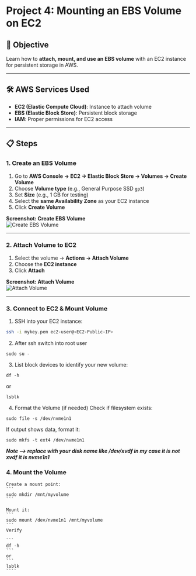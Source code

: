 # Project 4: Mounting an EBS Volume on EC2

## 🎯 Objective
Learn how to **attach, mount, and use an EBS volume** with an EC2 instance for persistent storage in AWS.

---

## 🛠️ AWS Services Used
- **EC2 (Elastic Compute Cloud)**: Instance to attach volume  
- **EBS (Elastic Block Store)**: Persistent block storage  
- **IAM**: Proper permissions for EC2 access  

---

## 📋 Steps

### 1. Create an EBS Volume
1. Go to **AWS Console → EC2 → Elastic Block Store → Volumes → Create Volume**  
2. Choose **Volume type** (e.g., General Purpose SSD `gp3`)  
3. Set **Size** (e.g., 1 GB for testing)  
4. Select the **same Availability Zone** as your EC2 instance  
5. Click **Create Volume**  

**Screenshot: Create EBS Volume**  
![Create EBS Volume](images/create-ebs.png)

---

### 2. Attach Volume to EC2
1. Select the volume → **Actions → Attach Volume**  
2. Choose the **EC2 instance**  
3. Click **Attach**  

**Screenshot: Attach Volume**  
![Attach Volume](images/attach-ebs.png)

---

### 3. Connect to EC2 & Mount Volume
1. SSH into your EC2 instance:  
```bash
ssh -i mykey.pem ec2-user@<EC2-Public-IP>
```
2.  After ssh switch into root user
```
sudo su -
```
3.    List block devices to identify your new volume: 
```
df -h
```
or 
```
lsblk
```
4. Format the Volume (if needed)
Check if filesystem exists:

```
sudo file -s /dev/nvme1n1
```
If output shows data, format it:

```
sudo mkfs -t ext4 /dev/nvme1n1
```
***Note —> replace with your disk name like /dev/xvdf in my case it is not xvdf it is nvme1n1***
### 4. Mount the Volume


    Create a mount point:
    ```
    sudo mkdir /mnt/myvolume
    ```
   
    Mount it:
    ```
    sudo mount /dev/nvme1n1 /mnt/myvolume
    ```
    Verify

    ```
    df -h 
    ``` 
    or 
    ``` 
    lsblk
    ````
    

    
 




